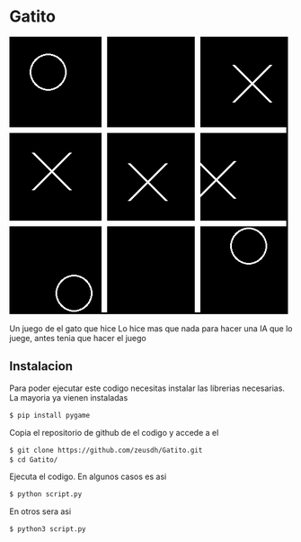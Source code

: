 # Gatito
![Image text](Images/Image.png)

Un juego de el gato que hice
Lo hice mas que nada para hacer una IA que lo juege, antes tenia que hacer el juego
## Instalacion
Para poder ejecutar este codigo necesitas instalar las librerias necesarias.
La mayoria ya vienen instaladas
```bash
$ pip install pygame
```
Copia el repositorio de github de el codigo y accede a el
```bash
$ git clone https://github.com/zeusdh/Gatito.git
$ cd Gatito/
```
Ejecuta el codigo.
En algunos casos es asi
```bash
$ python script.py
```
En otros sera asi
```
$ python3 script.py
```
